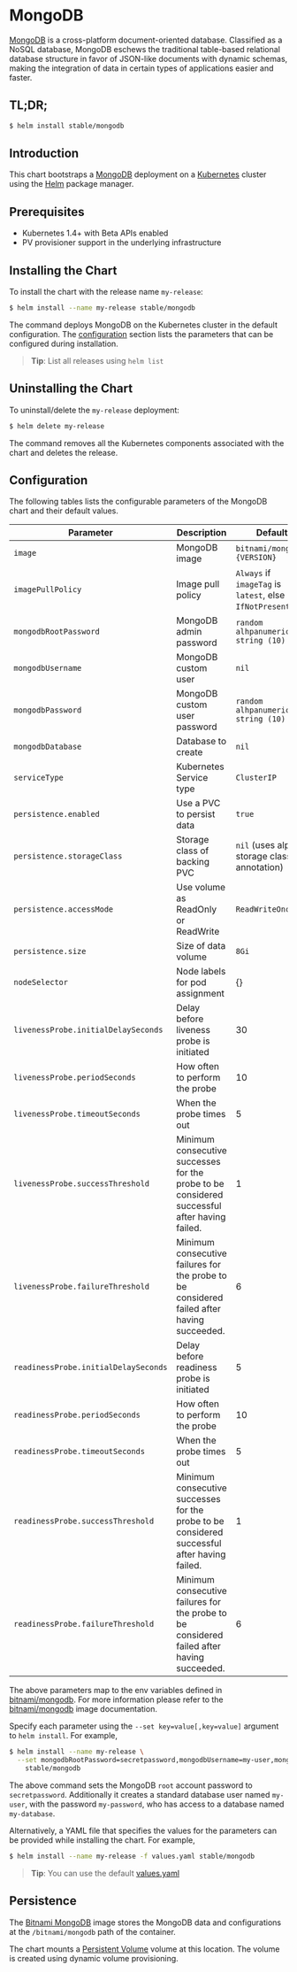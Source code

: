 # MongoDB

[MongoDB](https://www.mongodb.com/) is a cross-platform document-oriented database. Classified as a NoSQL database, MongoDB eschews the traditional table-based relational database structure in favor of JSON-like documents with dynamic schemas, making the integration of data in certain types of applications easier and faster.

## TL;DR;

```bash
$ helm install stable/mongodb
```

## Introduction

This chart bootstraps a [MongoDB](https://github.com/bitnami/bitnami-docker-mongodb) deployment on a [Kubernetes](http://kubernetes.io) cluster using the [Helm](https://helm.sh) package manager.

## Prerequisites

- Kubernetes 1.4+ with Beta APIs enabled
- PV provisioner support in the underlying infrastructure

## Installing the Chart

To install the chart with the release name `my-release`:

```bash
$ helm install --name my-release stable/mongodb
```

The command deploys MongoDB on the Kubernetes cluster in the default configuration. The [configuration](#configuration) section lists the parameters that can be configured during installation.

> **Tip**: List all releases using `helm list`

## Uninstalling the Chart

To uninstall/delete the `my-release` deployment:

```bash
$ helm delete my-release
```

The command removes all the Kubernetes components associated with the chart and deletes the release.

## Configuration

The following tables lists the configurable parameters of the MongoDB chart and their default values.

|         Parameter                   |             Description                    |                         Default                          |
|----------------------------         |-------------------------------------       |----------------------------------------------------------|
| `image`                             | MongoDB image                              | `bitnami/mongodb:{VERSION}`                              |
| `imagePullPolicy`                   | Image pull policy                          | `Always` if `imageTag` is `latest`, else `IfNotPresent`. |
| `mongodbRootPassword`               | MongoDB admin password                     | `random alhpanumeric string (10)`                        |
| `mongodbUsername`                   | MongoDB custom user                        | `nil`                                                    |
| `mongodbPassword`                   | MongoDB custom user password               | `random alhpanumeric string (10)`                        |
| `mongodbDatabase`                   | Database to create                         | `nil`                                                    |
| `serviceType`                       | Kubernetes Service type                    | `ClusterIP`                                              |
| `persistence.enabled`               | Use a PVC to persist data                  | `true`                                                   |
| `persistence.storageClass`          | Storage class of backing PVC               | `nil` (uses alpha storage class annotation)              |
| `persistence.accessMode`            | Use volume as ReadOnly or ReadWrite        | `ReadWriteOnce`                                          |
| `persistence.size`                  | Size of data volume                        | `8Gi`                                                    |
| `nodeSelector`                      | Node labels for pod assignment             | {}                                                       |
| `livenessProbe.initialDelaySeconds` | Delay before liveness probe is initiated   | 30                                                       |
| `livenessProbe.periodSeconds`       | How often to perform the probe             | 10                                                       |
| `livenessProbe.timeoutSeconds`      | When the probe times out                   | 5                                                        |
| `livenessProbe.successThreshold`    | Minimum consecutive successes for the probe to be considered successful after having failed.     |  1 |
| `livenessProbe.failureThreshold`    | Minimum consecutive failures for the probe to be considered failed after having succeeded.       |  6 |
| `readinessProbe.initialDelaySeconds`| Delay before readiness probe is initiated                                                        |  5 |
| `readinessProbe.periodSeconds`      | How often to perform the probe                                                                   | 10 |
| `readinessProbe.timeoutSeconds`     | When the probe times out                                                                         |  5 |
| `readinessProbe.successThreshold`   | Minimum consecutive successes for the probe to be considered successful after having failed.     |  1 |
| `readinessProbe.failureThreshold`   | Minimum consecutive failures for the probe to be considered failed after having succeeded.       |  6 |

The above parameters map to the env variables defined in [bitnami/mongodb](http://github.com/bitnami/bitnami-docker-mongodb). For more information please refer to the [bitnami/mongodb](http://github.com/bitnami/bitnami-docker-mongodb) image documentation.

Specify each parameter using the `--set key=value[,key=value]` argument to `helm install`. For example,

```bash
$ helm install --name my-release \
  --set mongodbRootPassword=secretpassword,mongodbUsername=my-user,mongodbPassword=my-password,mongodbDatabase=my-database \
    stable/mongodb
```

The above command sets the MongoDB `root` account password to `secretpassword`. Additionally it creates a standard database user named `my-user`, with the password `my-password`, who has access to a database named `my-database`.

Alternatively, a YAML file that specifies the values for the parameters can be provided while installing the chart. For example,

```bash
$ helm install --name my-release -f values.yaml stable/mongodb
```

> **Tip**: You can use the default [values.yaml](values.yaml)

## Persistence

The [Bitnami MongoDB](https://github.com/bitnami/bitnami-docker-mongodb) image stores the MongoDB data and configurations at the `/bitnami/mongodb` path of the container.

The chart mounts a [Persistent Volume](http://kubernetes.io/docs/user-guide/persistent-volumes/) volume at this location. The volume is created using dynamic volume provisioning.
